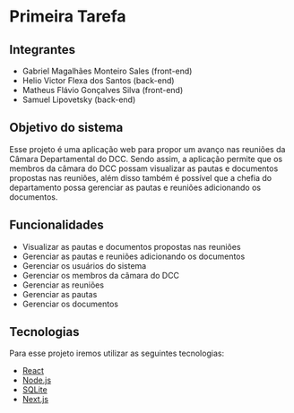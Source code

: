 # Primeira Tarefa

## Integrantes

- Gabriel Magalhães Monteiro Sales (front-end)
- Helio Victor Flexa dos Santos (back-end)
- Matheus Flávio Gonçalves Silva (front-end)
- Samuel Lipovetsky (back-end)

## Objetivo do sistema

Esse projeto é uma aplicação web para propor um avanço nas reuniões da Câmara Departamental do DCC. Sendo assim, a aplicação permite que os membros da câmara do DCC possam visualizar as pautas e documentos propostas nas reuniões, além  disso também é possível que a chefia do departamento possa gerenciar as pautas e reuniões adicionando os documentos.

## Funcionalidades

- Visualizar as pautas e documentos propostas nas reuniões
- Gerenciar as pautas e reuniões adicionando os documentos
- Gerenciar os usuários do sistema
- Gerenciar os membros da câmara do DCC
- Gerenciar as reuniões
- Gerenciar as pautas
- Gerenciar os documentos

## Tecnologias

Para esse projeto iremos utilizar as seguintes tecnologias:

- [React](https://react.dev/)
- [Node.js](https://nodejs.org/en)
- [SQLite](https://www.sqlite.org/index.html)
- [Next.js](https://nextjs.org/)